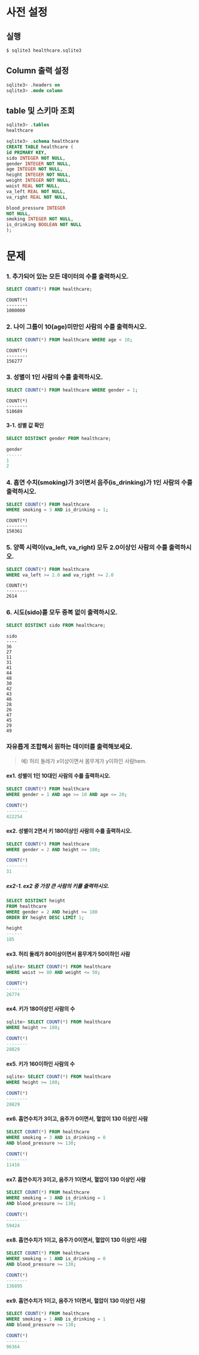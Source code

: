 # 사전 설정

## 실행

```bash
$ sqlite3 healthcare.sqlite3 
```

## Column 출력 설정

```sql
sqlite3> .headers on 
sqlite3> .mode column
```

## table 및 스키마 조회

```sql
sqlite3> .tables
healthcare

sqlite3> .schema healthcare
CREATE TABLE healthcare (
id PRIMARY KEY,        
sido INTEGER NOT NULL, 
gender INTEGER NOT NULL,
age INTEGER NOT NULL,  
height INTEGER NOT NULL,
weight INTEGER NOT NULL,
waist REAL NOT NULL,   
va_left REAL NOT NULL, 
va_right REAL NOT NULL,

blood_pressure INTEGER 
NOT NULL,
smoking INTEGER NOT NULL,
is_drinking BOOLEAN NOT NULL
);
```

# 문제

### 1. 추가되어 있는 모든 데이터의 수를 출력하시오.

```sql
SELECT COUNT(*) FROM healthcare;
```

```
COUNT(*)
--------
1000000
```

### 2. 나이 그룹이 10(age)미만인 사람의 수를 출력하시오.

```sql
SELECT COUNT(*) FROM healthcare WHERE age < 10;
```

```
COUNT(*)
--------
156277
```

### 3. 성별이 1인 사람의 수를 출력하시오.

```sql
SELECT COUNT(*) FROM healthcare WHERE gender = 1;
```

```
COUNT(*)
--------
510689
```

#### 3-1. 성별 값 확인

```sql
SELECT DISTINCT gender FROM healthcare;
```

```sql
gender
------
1     
2   
```



### 4. 흡연 수치(smoking)가 3이면서 음주(is_drinking)가 1인 사람의 수를 출력하시오.

```sql
SELECT COUNT(*) FROM healthcare 
WHERE smoking = 3 AND is_drinking = 1;
```

```
COUNT(*)
--------
150361
```

### 5. 양쪽 시력이(va_left, va_right) 모두 2.0이상인 사람의 수를 출력하시오.

```sql
SELECT COUNT(*) FROM healthcare
WHERE va_left >= 2.0 and va_right >= 2.0
```

```
COUNT(*)
--------
2614
```

### 6. 시도(sido)를 모두 중복 없이 출력하시오.

```sql
SELECT DISTINCT sido FROM healthcare;
```

```
sido
----
36  
27  
11  
31  
41  
44  
48  
30  
42  
43  
46  
28  
26  
47  
45  
29  
49
```



### 자유롭게 조합해서 원하는 데이터를 출력해보세요.

> 예) 허리 둘레가 x이상이면서 몸무게가 y이하인 사람hem.

#### ex1. 성별이 1인 10대인 사람의 수를 출력하시오.

```sql
SELECT COUNT(*) FROM healthcare
WHERE gender = 1 AND age >= 10 AND age <= 20;
```

```sql
COUNT(*)
--------
422254
```



#### ex2. 성별이 2면서 키 180이상인 사람의 수를 출력하시오.

```sql
SELECT COUNT(*) FROM healthcare
WHERE gender = 2 AND height >= 180;
```

```sql
COUNT(*)
--------
31
```

##### ex2-1. ex2 중 가장 큰 사람의 키를 출력하시오.

```sql
SELECT DISTINCT height
FROM healthcare
WHERE gender = 2 AND height >= 180 
ORDER BY height DESC LIMIT 1;
```

```sql
height
------
185
```



#### ex3. 허리 둘레가 80이상이면서 몸무게가 50이하인 사람

```sql
sqlite> SELECT COUNT(*) FROM healthcare 
WHERE waist >= 80 AND weight <= 50;
```

```sql
COUNT(*)
--------
26774
```



#### ex4. 키가 180이상인 사람의 수

```sql
sqlite> SELECT COUNT(*) FROM healthcare 
WHERE height >= 180;
```

```sql
COUNT(*)
--------
28829
```



#### ex5. 키가 160이하인 사람의 수

```sql
sqlite> SELECT COUNT(*) FROM healthcare 
WHERE height >= 180;
```

```sql
COUNT(*)
--------
28829  
```



#### ex6. 흡연수치가 3이고, 음주가 0이면서, 혈압이 130 이상인 사람

```sql
SELECT COUNT(*) FROM healthcare 
WHERE smoking = 3 AND is_drinking = 0 
AND blood_pressure >= 130;
```

```sql
COUNT(*)
--------
11416 
```



#### ex7. 흡연수치가 3이고, 음주가 1이면서, 혈압이 130 이상인 사람

```sql
SELECT COUNT(*) FROM healthcare 
WHERE smoking = 3 AND is_drinking = 1 
AND blood_pressure >= 130;
```

```sql
COUNT(*)
--------
59424 
```



#### ex8. 흡연수치가 1이고, 음주가 0이면서, 혈압이 130 이상인 사람

```sql
SELECT COUNT(*) FROM healthcare 
WHERE smoking = 1 AND is_drinking = 0 
AND blood_pressure >= 130;
```

```sql
COUNT(*)
--------
136895 
```



#### ex9. 흡연수치가 1이고, 음주가 1이면서, 혈압이 130 이상인 사람

```sql
SELECT COUNT(*) FROM healthcare 
WHERE smoking = 1 AND is_drinking = 1 
AND blood_pressure >= 130;
```

```sql
COUNT(*)
--------
96364 
```

